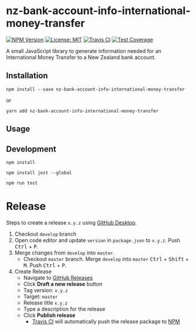 # nz-bank-account-info-international-money-transfer

[![NPM Version][npm-image]][npm-url]
[![License: MIT][license-image]][license-url]
[![Travis CI][travis-image]][travis-url]
[![Test Coverage][coveralls-image]][coveralls-url]

A small JavaScript library to generate information needed for an International Money Transfer to a New Zealand bank account.

## Installation

```
npm install --save nz-bank-account-info-international-money-transfer
```

or

```
yarn add nz-bank-account-info-international-money-transfer
```

## Usage

## Development

`npm install`

`npm install jest --global`

`npm run test`

# Release

Steps to create a release `x.y.z` using [GitHub Desktop](https://desktop.github.com/).

1. Checkout `develop` branch
2. Open code editor and update `version` in `package.json` to `x.y.z`. Push <kbd>Ctrl</kbd> + <kbd>P</kbd>.
3. Merge changes from `develop` into `master`.
   - Checkout `master` branch. Merge `develop` into `master` <kbd>Ctrl</kbd> + <kbd>Shift</kbd> + <kbd>M</kbd>. Push <kbd>Ctrl</kbd> + <kbd>P</kbd>.
4. Create Release
   - Navigate to [GitHub Releases](https://github.com/chris-pilcher/nz-bank-account-info-international-money-transfer/releases)
   - Click **Draft a new release** button
   - Tag version: `x.y.z`
   - Target: `master`
   - Release title `x.y.z`
   - Type a description for the release
   - Click **Publish release**
     - [Travis CI](https://travis-ci.org/chris-pilcher/nz-bank-account-info-international-money-transfer/) will automatically push the release package to [NPM](https://www.npmjs.com/package/nz-bank-account-info-international-money-transfer)

[npm-image]: https://img.shields.io/npm/v/nz-bank-account-info-international-money-transfer.svg
[npm-url]: https://www.npmjs.com/package/nz-bank-account-info-international-money-transfer
[license-image]: https://img.shields.io/badge/License-MIT-green.svg
[license-url]: https://opensource.org/licenses/MIT
[travis-image]: https://img.shields.io/travis/chris-pilcher/nz-bank-account-info-international-money-transfer/develop.svg
[travis-url]: https://travis-ci.org/chris-pilcher/nz-bank-account-info-international-money-transfer
[coveralls-image]: https://coveralls.io/repos/github/chris-pilcher/nz-bank-account-info-international-money-transfer/badge.svg?branch=develop
[coveralls-url]: https://coveralls.io/r/chris-pilcher/nz-bank-account-info-international-money-transfer
